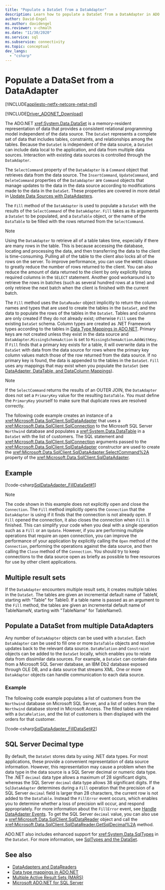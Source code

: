```yaml
---
title: "Populate a DataSet from a DataAdapter"
description: Learn how to populate a DataSet from a DataAdapter in ADO.NET, which provides a consistent relational programming model independent of the data source.
author: David-Engel
ms.author: davidengel
ms.reviewer: v-chmalh
ms.date: "11/30/2020"
ms.service: sql
ms.subservice: connectivity
ms.topic: conceptual
dev_langs:
  - "csharp"
---
```

# Populate a DataSet from a DataAdapter

[!INCLUDE[appliesto-netfx-netcore-netst-md](../../includes/appliesto-netfx-netcore-netst-md.md)]

[!INCLUDE[Driver_ADONET_Download](../../includes/driver_adonet_download.md)]

The ADO.NET <xref:System.Data.DataSet> is a memory-resident representation of data that provides a consistent relational programming model independent of the data source. The `DataSet` represents a complete set of data that includes tables, constraints, and relationships among the tables. Because the `DataSet` is independent of the data source, a `DataSet` can include data local to the application, and data from multiple data sources. Interaction with existing data sources is controlled through the `DataAdapter`.

The `SelectCommand` property of the `DataAdapter` is a `Command` object that retrieves data from the data source. The `InsertCommand`, `UpdateCommand`, and `DeleteCommand` properties of the `DataAdapter` are `Command` objects that manage updates to the data in the data source according to modifications made to the data in the `DataSet`. These properties are covered in more detail in [Update Data Sources with DataAdapters](update-data-sources-with-dataadapters.md).

The `Fill` method of the `DataAdapter` is used to populate a `DataSet` with the results of the `SelectCommand` of the `DataAdapter`. `Fill` takes as its arguments a `DataSet` to be populated, and a `DataTable` object, or the name of the `DataTable` to be filled with the rows returned from the `SelectCommand`.

> [!NOTE]
> Using the `DataAdapter` to retrieve all of a table takes time, especially if there are many rows in the table. This is because accessing the database, locating and processing the data, and then transferring the data to the client is time-consuming. Pulling all of the table to the client also locks all of the rows on the server. To improve performance, you can use the `WHERE` clause to greatly reduce the number of rows returned to the client. You can also reduce the amount of data returned to the client by only explicitly listing required columns in the `SELECT` statement. Another good workaround is to retrieve the rows in batches (such as several hundred rows at a time) and only retrieve the next batch when the client is finished with the current batch.

The `Fill` method uses the `DataReader` object implicitly to return the column names and types that are used to create the tables in the `DataSet`, and the data to populate the rows of the tables in the `DataSet`. Tables and columns are only created if they do not already exist; otherwise `Fill` uses the existing `DataSet` schema. Column types are created as .NET Framework types according to the tables in [Data Type Mappings in ADO.NET](data-type-mappings-ado-net.md). Primary keys are not created unless they exist in the data source and `DataAdapter`**.**`MissingSchemaAction` is set to `MissingSchemaAction`**.**`AddWithKey`. If `Fill` finds that a primary key exists for a table, it will overwrite data in the `DataSet` with data from the data source for rows where the primary key column values match those of the row returned from the data source. If no primary key is found, the data is appended to the tables in the `DataSet`. `Fill` uses any mappings that may exist when you populate the `DataSet` (see [DataAdapter, DataTable, and DataColumn Mappings](dataadapter-datatable-datacolumn-mappings.md)).

> [!NOTE]
> If the `SelectCommand` returns the results of an OUTER JOIN, the `DataAdapter` does not set a `PrimaryKey` value for the resulting `DataTable`. You must define the `PrimaryKey` yourself to make sure that duplicate rows are resolved correctly.

The following code example creates an instance of a <xref:Microsoft.Data.SqlClient.SqlDataAdapter> that uses a <xref:Microsoft.Data.SqlClient.SqlConnection> to the Microsoft SQL Server `Northwind` database and populates a <xref:System.Data.DataTable> in a `DataSet` with the list of customers. The SQL statement and <xref:Microsoft.Data.SqlClient.SqlConnection> arguments passed to the <xref:Microsoft.Data.SqlClient.SqlDataAdapter> constructor are used to create the <xref:Microsoft.Data.SqlClient.SqlDataAdapter.SelectCommand%2A> property of the <xref:Microsoft.Data.SqlClient.SqlDataAdapter>.

## Example

[!code-csharp[SqlDataAdapter_FillDataSet#1](~/../sqlclient/doc/samples/SqlDataAdapter_FillDataSet.cs#1)]

> [!NOTE]
> The code shown in this example does not explicitly open and close the `Connection`. The `Fill` method implicitly opens the `Connection` that the `DataAdapter` is using if it finds that the connection is not already open. If `Fill` opened the connection, it also closes the connection when `Fill` is finished. This can simplify your code when you deal with a single operation such as a `Fill` or an `Update`. However, if you are performing multiple operations that require an open connection, you can improve the performance of your application by explicitly calling the `Open` method of the `Connection`, performing the operations against the data source, and then calling the `Close` method of the `Connection`. You should try to keep connections to the data source open as briefly as possible to free resources for use by other client applications.

## Multiple result sets

If the `DataAdapter` encounters multiple result sets, it creates multiple tables in the `DataSet`. The tables are given an incremental default name of Table*N*, starting with "Table" for Table0. If a table name is passed as an argument to the `Fill` method, the tables are given an incremental default name of TableName*N*, starting with "TableName" for TableName0.  
  
## Populate a DataSet from multiple DataAdapters  

Any number of `DataAdapter` objects can be used with a `DataSet`. Each `DataAdapter` can be used to fill one or more `DataTable` objects and resolve updates back to the relevant data source. `DataRelation` and `Constraint` objects can be added to the `DataSet` locally, which enables you to relate data from dissimilar data sources. For example, a `DataSet` can contain data from a Microsoft SQL Server database, an IBM Db2 database exposed through OLE DB, and a data source that streams XML. One or more `DataAdapter` objects can handle communication to each data source.  
  
### Example  

The following code example populates a list of customers from the `Northwind` database on Microsoft SQL Server, and a list of orders from the `Northwind` database stored in Microsoft Access. The filled tables are related with a `DataRelation`, and the list of customers is then displayed with the orders for that customer.

[!code-csharp[SqlDataAdapter_FillDataSet#2](~/../sqlclient/doc/samples/SqlDataAdapter_FillDataSet.cs#2)]

## SQL Server Decimal type

By default, the `DataSet` stores data by using .NET data types. For most applications, these provide a convenient representation of data source information. However, this representation may cause a problem when the data type in the data source is a SQL Server decimal or numeric data type. The .NET `decimal` data type allows a maximum of 28 significant digits, whereas the SQL Server `decimal` data type allows 38 significant digits. If the `SqlDataAdapter` determines during a `Fill` operation that the precision of a SQL Server `decimal` field is larger than 28 characters, the current row is not added to the `DataTable`. Instead the `FillError` event occurs, which enables you to determine whether a loss of precision will occur, and respond appropriately. For more information about the `FillError` event, see [Handle DataAdapter Events](handle-dataadapter-events.md). To get the SQL Server `decimal` value, you can also use a <xref:Microsoft.Data.SqlClient.SqlDataReader> object and call the <xref:Microsoft.Data.SqlClient.SqlDataReader.GetSqlDecimal%2A> method.

ADO.NET also includes enhanced support for <xref:System.Data.SqlTypes> in the `DataSet`. For more information, see [SqlTypes and the DataSet](./sql/sqltypes-dataset.md).

## See also

- [DataAdapters and DataReaders](dataadapters-datareaders.md)
- [Data type mappings in ADO.NET](data-type-mappings-ado-net.md)
- [Multiple Active Result Sets (MARS)](./sql/multiple-active-result-sets-mars.md)
- [Microsoft ADO.NET for SQL Server](microsoft-ado-net-sql-server.md)
